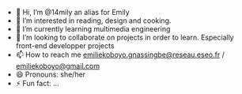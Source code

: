 - 👋 Hi, I’m @14mily an alias for Emily
- 👀 I’m interested in reading, design and cooking.
- 🌱 I’m currently learning multimedia engineering
- 💞️ I’m looking to collaborate on projects in order to learn. Especially front-end developper projects
- 📫 How to reach me emiliekoboyo.gnassingbe@reseau.eseo.fr / emiliekoboyo@gmail.com
- 😄 Pronouns: she/her
- ⚡ Fun fact: ...

<!---
14mily/14mily is a ✨ special ✨ repository because its `README.md` (this file) appears on your GitHub profile.
You can click the Preview link to take a look at your changes.
--->
